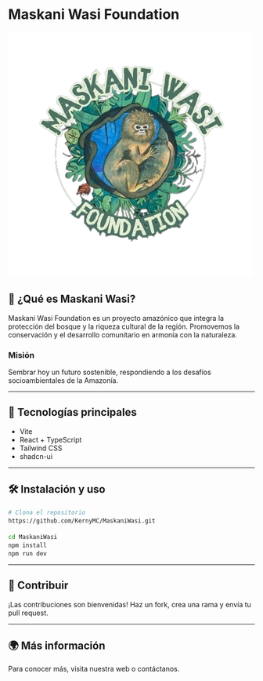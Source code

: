 # Maskani Wasi Foundation

![Logo](public/maskaniwasi.png)

## 🌱 ¿Qué es Maskani Wasi?

Maskani Wasi Foundation es un proyecto amazónico que integra la protección del bosque y la riqueza cultural de la región. Promovemos la conservación y el desarrollo comunitario en armonía con la naturaleza.

### Misión
Sembrar hoy un futuro sostenible, respondiendo a los desafíos socioambientales de la Amazonía.

---

## 🚀 Tecnologías principales
- Vite
- React + TypeScript
- Tailwind CSS
- shadcn-ui

---

## 🛠️ Instalación y uso

```sh
# Clona el repositorio
https://github.com/KernyMC/MaskaniWasi.git

cd MaskaniWasi
npm install
npm run dev
```

---

## 🤝 Contribuir
¡Las contribuciones son bienvenidas! Haz un fork, crea una rama y envía tu pull request.

---

## 🌍 Más información
Para conocer más, visita nuestra web o contáctanos.
